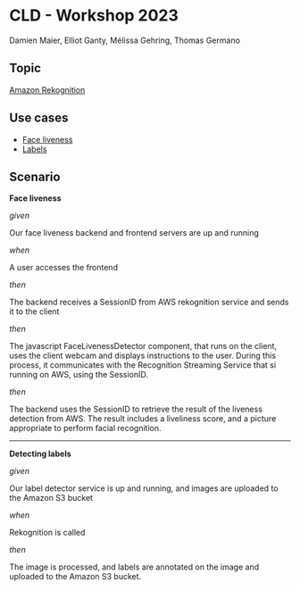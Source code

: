 # CLD - Workshop 2023

Damien Maier, Elliot Ganty, Mélissa Gehring, Thomas Germano

## Topic

[Amazon Rekognition](https://aws.amazon.com/rekognition/)

## Use cases

- [Face liveness](https://docs.aws.amazon.com/rekognition/latest/dg/face-liveness-requirements.html)
- [Labels](https://docs.aws.amazon.com/rekognition/latest/dg/labels.html?pg=ln&sec=ft)

## Scenario

**Face liveness**

_given_

Our face liveness backend and frontend servers are up and running

_when_

A user accesses the frontend

_then_

The backend receives a SessionID from AWS rekognition service and sends it to the client

_then_

The javascript FaceLivenessDetector component, that runs on the client, uses the client webcam and displays instructions to the user. During this process, it communicates with the Recognition Streaming Service that si running on AWS, using the SessionID.

_then_

The backend uses the SessionID to retrieve the result of the liveness detection from AWS. The result includes a liveliness score, and a picture appropriate to perform facial recognition.

---

**Detecting labels**

_given_

Our label detector service is up and running, and images are uploaded to the Amazon S3 bucket

_when_

Rekognition is called

_then_
  
The image is processed, and labels are annotated on the image and uploaded to the Amazon S3 bucket.

